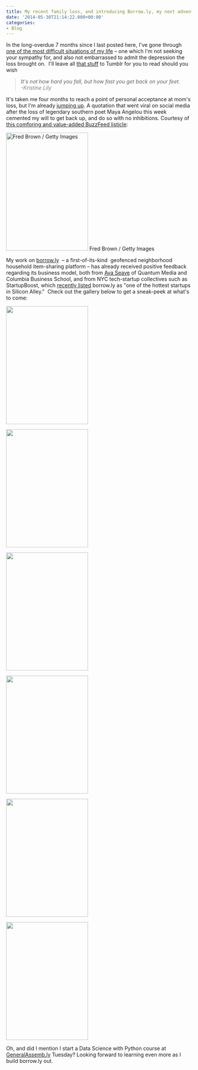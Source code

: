```yaml
---
title: My recent family loss, and introducing Borrow.ly, my next adventure
date: '2014-05-30T21:14:22.000+00:00'
categories:
- Blog
---
```


<p>In the long-overdue 7 months since I last posted here, I've gone through <a href="http://carlvlewis.tumblr.com/post/83499686044/coming-to-terms-with-the-harsh-heartbreaking-reality" target="_blank">one of the most difficult situations of my life</a> – one which I'm not seeking your sympathy for, and also not embarrassed to admit the depression the loss brought on.  I'll leave all <a href="http://carlvlewis.tumblr.com/post/83499686044/coming-to-terms-with-the-harsh-heartbreaking-reality" target="_blank">that stuff</a> to Tumblr for you to read should you wish</p>
<p><!--more--></p>


<blockquote>
  <em>It's not how hard you fall, but how fast you get back on your feet.<br />
<span style="color: #808080;">
  -Kristine Lily

</span>
</em></p>
</blockquote>


<p>It's taken me four months to reach a point of personal acceptance at mom's loss, but I'm already <a href="http://borrowly.com" target="_blank">jumping up</a>. A quotation that went viral on social media after the loss of legendary southern poet Maya Angelou this week cemented my will to get back up, and do so with no inhibitions. Courtesy of <a href="http://www.buzzfeed.com/krystieyandoli/maya-angelou-quotes-that-will-inspire-you-to-be-a-better?sub=2993524_2421512" target="_blank">this comforing and value-added BuzzFeed listicle</a>:</p>
<p><a href="{{ site.baseurl }}/assets/enhanced-12185-1392074519-6.jpg"><img class=" wp-image-3841" src="{{ site.baseurl }}/assets/enhanced-12185-1392074519-6.jpg" alt="Fred Brown / Getty Images" width="222" height="319" /></a> Fred Brown / Getty Images</p>
<p>My work on <a href="http://borrow.ly" target="_blank">borrow.<span style="text-decoration: underline;">ly</span></a>  – a first-of-its-kind  geofenced neighborhood household item-sharing platform – has already received positive feedback regarding its business model, both from <a href="http://quantummedia.com/Our_Team/Principals/Ava_Seave/" target="_blank">Ava Seave</a> of Quantum Media and Columbia Business School, and from NYC tech-startup collectives such as StartupBoost, which <a href="http://www.meetup.com/Startup-Boost-New-York-City/events/174201502/" target="_blank">recently listed</a> borrow.ly as "one of the hottest startups in Silicon Alley."  Check out the gallery below to get a sneak-peek at what's to come:</p>
<p><a href="{{ site.baseurl }}/assets/IMG_0314.png"><img class=" wp-image-3841" src="{{ site.baseurl }}/assets/IMG_0314.png" alt="" width="222" height="319" /></a>
<p><a href="{{ site.baseurl }}/assets/Screen-Shot-2014-05-31-at-2.24.37-AM.png"><img class=" wp-image-3841" src="{{ site.baseurl }}/assets/Screen-Shot-2014-05-31-at-2.24.37-AM.png" alt="" width="222" height="319" /></a>
<p><a href="{{ site.baseurl }}/assets/Screen-Shot-2014-05-31-at-2.39.01-AM.png"><img class=" wp-image-3841" src="{{ site.baseurl }}/assets/Screen-Shot-2014-05-31-at-2.39.01-AM.png" alt="" width="222" height="319" /></a>
<p><a href="{{ site.baseurl }}/assets/Screen-Shot-2014-05-31-at-2.27.44-AM.png"><img class=" wp-image-3841" src="{{ site.baseurl }}/assets/Screen-Shot-2014-05-31-at-2.27.44-AM.png" alt="" width="222" height="319" /></a>
<p><a href="{{ site.baseurl }}/assets/zwaCq4hA.png"><img class=" wp-image-3841" src="{{ site.baseurl }}/assets/zwaCq4hA.png" alt="" width="222" height="319" /></a>
<p><a href="{{ site.baseurl }}/assets/borrowlymasthead_new.png"><img class=" wp-image-3841" src="{{ site.baseurl }}/assets/borrowlymasthead_new.png" alt="" width="222" height="319" /></a>

<p>Oh, and did I mention I start a Data Science with Python course at<a href="http://GeneralAssemb.ly" target="_blank"> GeneralAssemb.ly</a> Tuesday? Looking forward to learning even more as I build borrow.ly out.</p>
